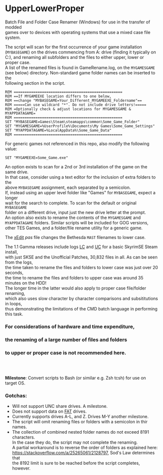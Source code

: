 # UpperLowerProper
Batch File and Folder Case Renamer (Windows) for use in the transfer of modded<br />
games over to devices with operating systems that use a mixed case file system.<br />

The script will scan for the first occurrence of your game installation<br />
(`MYBASEGAME`) on the drives commencing from A: drive (finding it typically on <br />
C:), and renaming all subfolders and the files to either upper, lower or proper case.<br />
A list of the renamed files is found in GameRename.log, on the `MYGAMESGAME`<br />
(see below) directory. Non-standard game folder names can be inserted to the<br />
following section in the script.


`REM ==================================================`<br />
`REM ==If MYGAMEEXE location differs to one below,`<br />
`REM ==change "MYBASEGAME=Your_Different_MYGAMEEXE_Foldername"==`<br />
`REM =====Can use wildcard "*". Do not include drive letters!=====`<br />
`REM =Optionally check & adjust locations for MYGAMESGAME & MYAPPDATAGAME=`<br />
`REM ==================================================`<br />
`SET "MYBASEGAME=Games\Steam\steamapps\common\Some_Game_Folder"`<br />
`SET "MYGAMESGAME=%UserProfile%\Documents\My Games\Some_Game_Settings"`<br />
`SET "MYAPPDATAGAME=%LocalAppData%\Some_Game_Data"`<br />
`REM ==================================================`<br />

For generic games not referenced in this repo, also modify the following value:<br />

`SET "MYGAMEEXE=Some_Game.exe"`<br />

An option exists to scan for a 2nd or 3rd installation of the game on the same drive.<br />
In that case, consider using a text editor for the inclusion of extra folders to the<br />
above `MYBASEGAME` assignment, each separated by a semicolon.<br />
If, instead using an upper level folder like "Games" for `MYBASEGAME`, expect a longer<br />
wait for the search to complete. To scan for the default or original `MYBASEGAME`<br />
folder on a different drive, input just the new drive letter at the prompt.<br />
An option also exists to rename the contents of the `MYGAMESGAME` and <br />
`MYAPPDATAGAME` folders. Similar scripts will be included for GOG versions,<br />
other TES Games, and a folder/file rename utility for a generic game.<br />

The [xEdit](https://github.com/TES5Edit/TES5Edit) _pas_ file changes the Bethesda `MAST` filenames to lower case.<br />

The 1.1 Gamma releases include logs [LC](https://raw.githubusercontent.com/lmstearn/UpperLowerProper/refs/heads/main/GameRenameLC.log) and [UC](https://raw.githubusercontent.com/lmstearn/UpperLowerProper/refs/heads/main/GameRenameUC.log) for a basic SkyrimSE Steam install,<br />
with just SKSE and the Unofficial Patches, 30,832 files in all. As can be seen from the logs,<br />
the time taken to rename the files and folders to lower case was just over 20 seconds,<br />
the time to rename the files and folders to upper case was around 35 minutes on the HDD!<br />
The longer time in the latter would also apply to proper case file/folder renaming,<br />
which also uses slow character by character comparisons and subsititutions in loops,<br />
thus demonstrating the limitations of the CMD batch language in performing this task.<br />


### For considerations of hardware and time expenditure,<br />
### the renaming of a large number of files and folders 
### to upper or proper case is not recommended here.<br />


<br />
<br />

**Milestone**: Convert scripts to Bash (or similar e.g. Zsh tcsh) for use on target OS.<br />

### Gotchas:<br />
* Will not support UNC share drives. A milestone.<br />
* Does not support data on [FAT](https://learn.microsoft.com/en-us/troubleshoot/windows-client/backup-and-storage/fat-hpfs-and-ntfs-file-systems#fat-overview) drives.<br />
* Currently supports drives A-L, and Z. Drives M-Y another milestone.<br />
* The script will omit renaming files or folders with a semicolon in thir names.<br />
* The collection of combined nested folder names do not exceed 8191 characters.<br />
 In the case they do, the script may not complete the renaming.<br />
 A partial workaround is to reverse the order of folders as explained here: <br />
 https://stackoverflow.com/a/25265061/2128797, Sod's Law determines that<br />
 the 8192 limit is sure to be reached before the script completes, however.<br />
